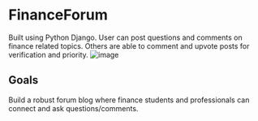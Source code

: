 # FinanceForum
Built using Python Django. User can post questions and comments on finance related topics. Others are able to comment and upvote posts for verification and priority.
![image](https://user-images.githubusercontent.com/75659218/190843380-721ff69d-8ea5-416a-b3a2-ad35e4cddbf6.png)

## Goals
Build a robust forum blog where finance students and professionals can connect and ask questions/comments.
